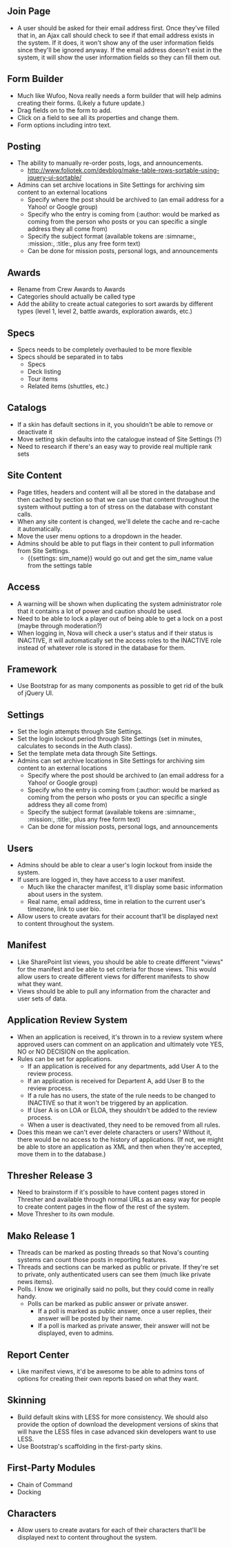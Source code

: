 ## Join Page

* A user should be asked for their email address first. Once they've filled that in, an Ajax call should check to see if that email address exists in the system. If it does, it won't show any of the user information fields since they'll be ignored anyway. If the email address doesn't exist in the system, it will show the user information fields so they can fill them out.

## Form Builder

* Much like Wufoo, Nova really needs a form builder that will help admins creating their forms. (Likely a future update.)
* Drag fields on to the form to add.
* Click on a field to see all its properties and change them.
* Form options including intro text.

## Posting

* The ability to manually re-order posts, logs, and announcements.
    * http://www.foliotek.com/devblog/make-table-rows-sortable-using-jquery-ui-sortable/
* Admins can set archive locations in Site Settings for archiving sim content to an external locations
    * Specify where the post should be archived to (an email address for a Yahoo! or Google group)
	* Specify who the entry is coming from (:author: would be marked as coming from the person who posts or you can specific a single address they all come from)
	* Specify the subject format (available tokens are :simname:, :mission:, :title:, plus any free form text)
	* Can be done for mission posts, personal logs, and announcements

## Awards

* Rename from Crew Awards to Awards
* Categories should actually be called type
* Add the ability to create actual categories to sort awards by different types (level 1, level 2, battle awards, exploration awards, etc.)

## Specs

* Specs needs to be completely overhauled to be more flexible
* Specs should be separated in to tabs
    * Specs
    * Deck listing
    * Tour items
    * Related items (shuttles, etc.)
    
## Catalogs

* If a skin has default sections in it, you shouldn't be able to remove or deactivate it
* Move setting skin defaults into the catalogue instead of Site Settings (?)
* Need to research if there's an easy way to provide real multiple rank sets

## Site Content

* Page titles, headers and content will all be stored in the database and then cached by section so that we can use that content throughout the system without putting a ton of stress on the database with constant calls.
* When any site content is changed, we'll delete the cache and re-cache it automatically.
* Move the user menu options to a dropdown in the header.
* Admins should be able to put flags in their content to pull information from Site Settings.
    * {{settings: sim_name}} would go out and get the sim_name value from the settings table

## Access

* A warning will be shown when duplicating the system administrator role that it contains a lot of power and caution should be used.
* Need to be able to lock a player out of being able to get a lock on a post (maybe through moderation?)
* When logging in, Nova will check a user's status and if their status is INACTIVE, it will automatically set the access roles to the INACTIVE role instead of whatever role is stored in the database for them.

## Framework

* Use Bootstrap for as many components as possible to get rid of the bulk of jQuery UI.

## Settings

* Set the login attempts through Site Settings.
* Set the login lockout period through Site Settings (set in minutes, calculates to seconds in the Auth class).
* Set the template meta data through Site Settings.
* Admins can set archive locations in Site Settings for archiving sim content to an external locations
    * Specify where the post should be archived to (an email address for a Yahoo! or Google group)
	* Specify who the entry is coming from (:author: would be marked as coming from the person who posts or you can specific a single address they all come from)
	* Specify the subject format (available tokens are :simname:, :mission:, :title:, plus any free form text)
	* Can be done for mission posts, personal logs, and announcements

## Users

* Admins should be able to clear a user's login lockout from inside the system.
* If users are logged in, they have access to a user manifest.
    * Much like the character manifest, it'll display some basic information about users in the system.
	* Real name, email address, time in relation to the current user's timezone, link to user bio.
* Allow users to create avatars for their account that'll be displayed next to content throughout the system.

## Manifest

* Like SharePoint list views, you should be able to create different "views" for the manifest and be able to set criteria for those views. This would allow users to create different views for different manifests to show what they want.
* Views should be able to pull any information from the character and user sets of data.

## Application Review System

* When an application is received, it's thrown in to a review system where approved users can comment on an application and ultimately vote YES, NO or NO DECISION on the application.
* Rules can be set for applications.
    * If an application is received for any departments, add User A to the review process.
    * If an application is received for Departent A, add User B to the review process.
    * If a rule has no users, the state of the rule needs to be changed to INACTIVE so that it won't be triggered by an application.
    * If User A is on LOA or ELOA, they shouldn't be added to the review process.
    * When a user is deactivated, they need to be removed from all rules.
* Does this mean we can't ever delete characters or users? Without it, there would be no access to the history of applications. (If not, we might be able to store an application as XML and then when they're accepted, move them in to the database.)

## Thresher Release 3

* Need to brainstorm if it's possible to have content pages stored in Thresher and available through normal URLs as an easy way for people to create content pages in the flow of the rest of the system.
* Move Thresher to its own module.

## Mako Release 1

* Threads can be marked as posting threads so that Nova's counting systems can count those posts in reporting features.
* Threads and sections can be marked as public or private. If they're set to private, only authenticated users can see them (much like private news items).
* Polls. I know we originally said no polls, but they could come in really handy.
    * Polls can be marked as public answer or private answer.
        * If a poll is marked as public answer, once a user replies, their answer will be posted by their name.
        * If a poll is marked as private answer, their answer will not be displayed, even to admins.

## Report Center

* Like manifest views, it'd be awesome to be able to admins tons of options for creating their own reports based on what they want.

## Skinning

* Build default skins with LESS for more consistency. We should also provide the option of download the development versions of skins that will have the LESS files in case advanced skin developers want to use LESS.
* Use Bootstrap's scaffolding in the first-party skins.

## First-Party Modules

* Chain of Command
* Docking

## Characters

* Allow users to create avatars for each of their characters that'll be displayed next to content throughout the system.